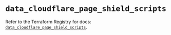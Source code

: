 # `data_cloudflare_page_shield_scripts`

Refer to the Terraform Registry for docs: [`data_cloudflare_page_shield_scripts`](https://registry.terraform.io/providers/cloudflare/cloudflare/5.8.2/docs/data-sources/page_shield_scripts).
